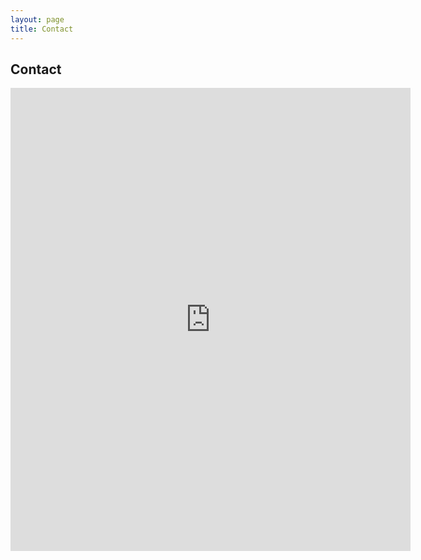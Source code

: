 ```yaml
---
layout: page
title: Contact
---
```


## Contact

<iframe src="https://docs.google.com/forms/d/e/1FAIpQLSeD4xc_Kctx7RxS1FdXEKT2NV_ieAOOCOLWwEWQ4LMnFVk8aA/viewform?embedded=true" width="640" height="741" frameborder="0" marginheight="0" marginwidth="0">Loading…</iframe>
